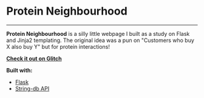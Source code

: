 # Protein Neighbourhood 

_______________________

**Protein Neighbourhood** is a silly little webpage I built as a study on Flask and Jinja2 templating. The original idea was a pun on "Customers who buy X also buy Y" but for protein interactions! 

**[Check it out on Glitch](https://jvfe-protein-neighbourhood.glitch.me/)**

**Built with:**

* [Flask](https://flask.palletsprojects.com/en/1.1.x/)
* [String-db API](https://string-db.org/)
